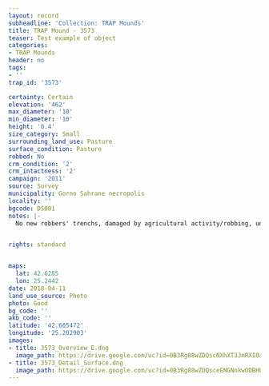 ```yaml
---
layout: record
subheadline: 'Collection: TRAP Mounds'
title: TRAP Mound - 3573
teaser: Test example of object
categories:
- TRAP Mounds
header: no
tags:
- ''
trap_id: '3573'

certainty: Certain
elevation: '462'
max_diameter: '10'
min_diameter: '10'
height: '0.4'
size_category: Small
surrounding_land_use: Pasture
surface_condition: Pasture
robbed: No
crm_condition: '2'
crm_intactness: '2'
campaign: '2011'
source: Survey
municipality: Gorno Sahrane necropolis
locality: ''
bgcode: DS001
notes: |-
  No new robbers' trenchs, damaged by agricultural activity/robbing, uneven surface.


rights: standard


maps:
  lat: 42.6285
  lon: 25.2442
date: 2018-04-11
land_use_source: Photo
photo: Good
bg_code: ''
akb_code: ''
latitude: '42.665472'
longitude: '25.202903'
images:
- title: 3573_Overview_E.dng
  image_path: https://drive.google.com/uc?id=0B3Rg88wZDQscNXhXT3JmRXI0ak0
- title: 3573_Detail_Surface.dng
  image_path: https://drive.google.com/uc?id=0B3Rg88wZDQsceENGNnkwODBHUXc
---
```

